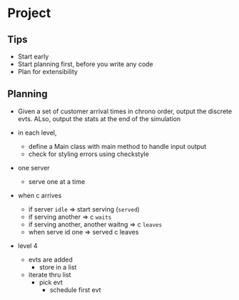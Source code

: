 # Project

## Tips

- Start early
- Start planning first, before you write any code
- Plan for extensibility

## Planning

- Given a set of customer arrival times in chrono order, output the discrete evts. ALso, output the stats at the end of the simulation

- in each level,
    - define a Main class with main method to handle input output
    - check for styling errors using checkstyle

- one server
    - serve one at a time
- when c arrives
    - if server `idle` => start serving (`served`)
    - if serving another => c `waits`
    - if serving another, another waitng => c `leaves`
    - when serve id one => served c leaves

 - level 4
    - evts are added
        - store in a list
    - iterate thru list
        - pick evt
            - schedule first evt
            

